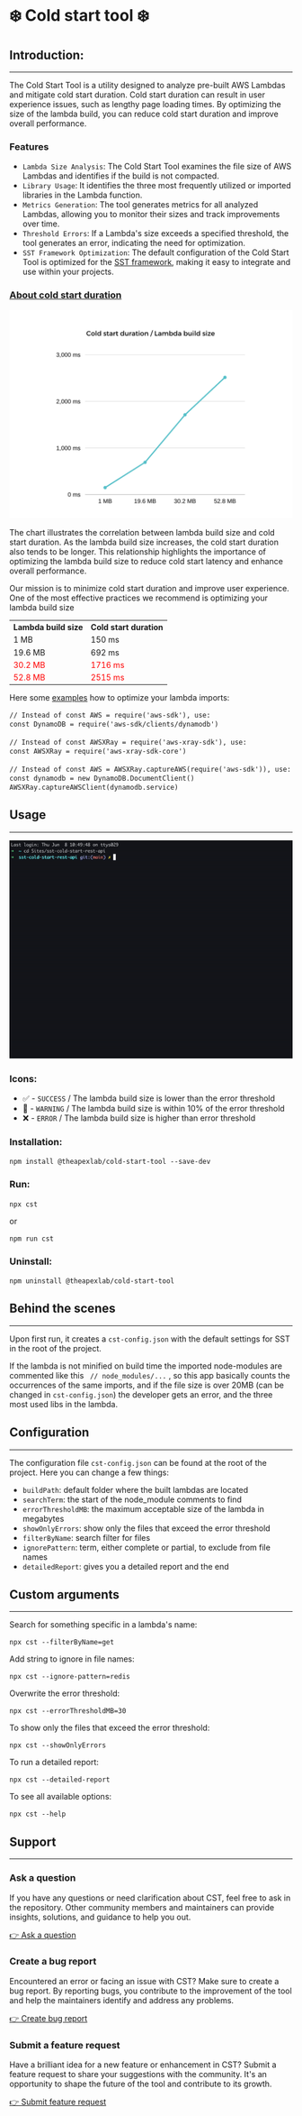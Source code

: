 # ❄️ Cold start tool ❄️

## Introduction:

---
The Cold Start Tool is a utility designed to analyze pre-built AWS Lambdas and mitigate cold start duration. Cold start duration can result in user experience issues, such as lengthy page loading times. By optimizing the size of the lambda build, you can reduce cold start duration and improve overall performance.

### Features

- `Lambda Size Analysis`: The Cold Start Tool examines the file size of AWS Lambdas and identifies if the build is not compacted.
- `Library Usage`: It identifies the three most frequently utilized or imported libraries in the Lambda function.
- `Metrics Generation`: The tool generates metrics for all analyzed Lambdas, allowing you to monitor their sizes and track improvements over time.
- `Threshold Errors`: If a Lambda's size exceeds a specified threshold, the tool generates an error, indicating the need for optimization.
- `SST Framework Optimization`: The default configuration of the Cold Start Tool is optimized for the [SST framework](https://sst.dev/), making it easy to integrate and use within your projects.

### [About cold start duration](https://docs.aws.amazon.com/lambda/latest/operatorguide/execution-environments.html#cold-start-latency)

![](img/chart.png)

The chart illustrates the correlation between lambda build size and cold start duration. As the lambda build size increases, the cold start duration also tends to be longer. This relationship highlights the importance of optimizing the lambda build size to reduce cold start latency and enhance overall performance.

Our mission is to minimize cold start duration and improve user experience. One of the most effective practices we recommend is optimizing your lambda build size
<table>
<tr><th>Lambda build size</th><th>Cold start duration</th></tr>
<tr><td>1 MB</td><td>150 ms</td></tr>
<tr><td>19.6 MB</td><td>692 ms</td></tr>
<tr style='color:red;'><td>30.2 MB</td><td>1716 ms</td></tr>
<tr style='color:red;'><td>52.8 MB</td><td>2515 ms</td></tr>
</table>

Here some [examples](https://docs.aws.amazon.com/lambda/latest/operatorguide/static-initialization.html) how to optimize your lambda imports:

```
// Instead of const AWS = require('aws-sdk'), use:
const DynamoDB = require('aws-sdk/clients/dynamodb')

// Instead of const AWSXRay = require('aws-xray-sdk'), use:
const AWSXRay = require('aws-xray-sdk-core')

// Instead of const AWS = AWSXRay.captureAWS(require('aws-sdk')), use:
const dynamodb = new DynamoDB.DocumentClient()
AWSXRay.captureAWSClient(dynamodb.service)
```

## Usage

---
![](img/cst-demo.gif)
### Icons:

- ✅ - `SUCCESS` / The lambda build size is lower than the error threshold
- 🚧 - `WARNING` / The lambda build size is within 10% of the error threshold
- ❌ - `ERROR` / The lambda build size is higher than error threshold


### Installation:

```
npm install @theapexlab/cold-start-tool --save-dev
```

### Run:

```
npx cst
```
or 
```
npm run cst
```

### Uninstall:

```
npm uninstall @theapexlab/cold-start-tool
```

## Behind the scenes

---

Upon first run, it creates a `cst-config.json` with the default settings for SST in the root of the project.

If the lambda is not minified on build time the imported node-modules are commented like this ` // node_modules/...` , so this app basically counts the occurrences of the same imports, and if the file size is over 20MB (can be changed in `cst-config.json`) the developer gets an error, and the three most used libs in the lambda.

## Configuration

---

The configuration file `cst-config.json` can be found at the root of the project. Here you can change a few things:

- `buildPath`: default folder where the built lambdas are located
- `searchTerm`: the start of the node_module comments to find
- `errorThresholdMB`: the maximum acceptable size of the lambda in megabytes
- `showOnlyErrors`: show only the files that exceed the error threshold
- `filterByName`: search filter for files
- `ignorePattern`: term, either complete or partial, to exclude from file names 
- `detailedReport`: gives you a detailed report and the end

## Custom arguments

---

Search for something specific in a lambda's name:

```
npx cst --filterByName=get
```

Add string to ignore in file names:

```
npx cst --ignore-pattern=redis
```

Overwrite the error threshold:

```
npx cst --errorThresholdMB=30
```

To show only the files that exceed the error threshold:

```
npx cst --showOnlyErrors
```

To run a detailed report:

```
npx cst --detailed-report
```

To see all available options:

```
npx cst --help
```

## Support
---
### Ask a question
If you have any questions or need clarification about CST, feel free to ask in the repository. Other community members and maintainers can provide insights, solutions, and guidance to help you out.

[👉 Ask a question](https://github.com/theapexlab/cold-start-tool/discussions)

### Create a bug report
 Encountered an error or facing an issue with CST? Make sure to create a bug report. By reporting bugs, you contribute to the improvement of the tool and help the maintainers identify and address any problems.

[👉 Create bug report](https://github.com/theapexlab/cold-start-tool/issues/new?labels=bug)

### Submit a feature request
Have a brilliant idea for a new feature or enhancement in CST? Submit a feature request to share your suggestions with the community. It's an opportunity to shape the future of the tool and contribute to its growth.

[👉 Submit feature request](https://github.com/theapexlab/cold-start-tool/issues/new?labels=feature)